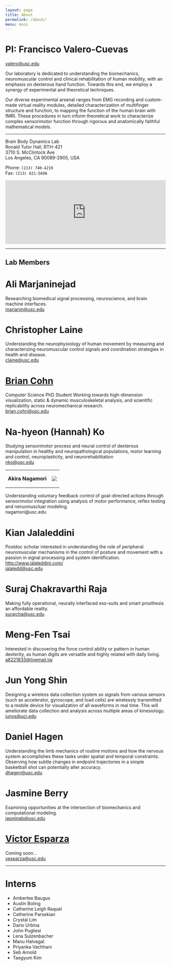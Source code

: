 ```yaml
---
layout: page
title: About
permalink: /about/
menu: main
---
```


# PI: Francisco Valero-Cuevas
valero@usc.edu


Our laboratory is dedicated to understanding the biomechanics, neuromuscular control and clinical rehabilitation of human mobility, with an emphasis on dexterous hand function. Towards this end, we employ a synergy of experimental and theoretical techniques.

Our diverse experimental arsenal ranges from EMG recording and custom-made virtual reality modules, detailed characterization of multifinger structure and function, to mapping the function of the human brain with fMRI. These procedures in turn inform theoretical work to characterize complex sensorimotor function through rigorous and anatomically faithful mathematical models.


-------------------------------------------  


Brain Body Dynamics Lab  
Ronald Tutor Hall, RTH-421  
3710 S. McClintock Ave  
Los Angeles, CA 90089-2905, USA 

Phone: `(213) 740-4219`  
Fax: `(213) 821-5696` 

<iframe src="https://www.google.com/maps/embed?pb=!1m18!1m12!1m3!1d3306.924975500565!2d-118.29214788478588!3d34.02013668061464!2m3!1f0!2f0!3f0!3m2!1i1024!2i768!4f13.1!3m3!1m2!1s0x80c2c7fc9ad4d9bd%3A0x7f0dfd17fcb6ec29!2s3710+McClintock+Ave%2C+Los+Angeles%2C+CA+90089!5e0!3m2!1sen!2sus!4v1453572044486" width="100%" height="200" frameborder="0" style="border:0" allowfullscreen></iframe>


-------------------------------------------


## Lab Members

# Ali Marjaninejad 
Researching biomedical signal processing, neuroscience, and brain machine interfaces.  
marjanin@usc.edu

# Christopher Laine
Understanding the neurophysiology of human movement by measuring and characterizing neuromuscular control signals and coordination strategies in health and disease.  
claine@usc.edu

# [Brian Cohn](https://valerolab.org/bios/cohn)
Computer Science PhD Student
Working towards high-dimension visualization, static & dynamic musculoskeletal analysis, and scientific replicability across neuromechanical research.  
brian.cohn@usc.edu

# Na-hyeon (Hannah) Ko
Studying sensorimotor process and neural control of dexterous manipulation in healthy and neuropathological populations, motor learning and control, neuroplasticity, and neurorehabilitation  
nko@usc.edu

<table style="border: none;">
<tr><td><strong>Akira Nagamori</strong></td>
<td><p style="text-align: right;"><img src="https://valerolab.org/Photos/akira.jpg"></p></td></tr>
</table>
Understanding voluntary feedback control of goal-directed actions through sensorimotor integration using analysis of motor performance, reflex testing and neruomuscluar modeling.<br>
nagamori@usc.edu

# Kian Jalaleddini 
Postdoc scholar interested in understanding the role of peripheral neuromuscular mechanisms in the control of posture and movement with a passion in signal processing and system identification.  
http://www.jalaleddini.com/  
jalaledd@usc.edu

# Suraj Chakravarthi Raja 
Making fully operational, neurally interfaced exo-suits and smart prosthesis an affordable reality.  
surajcha@usc.edu

# Meng-Fen Tsai 
Interested in discovering the force control ability or pattern in human dexterity, as human digits are versatile and highly related with daily living.  
a8221833@livemail.tw

# Jun Yong Shin 
Designing a wireless data collection system so signals from various sensors (such as accelerator, gyroscope, and load cells) are wirelessly transmitted to a mobile device for visualization of all waveforms in real time. This will ameliorate data collection and analysis across multiple areas of kinesiology.  
junys@uci.edu

# Daniel Hagen 
Understanding the limb mechanics of routine motions and how the nervous system accomplishes these tasks under spatial and temporal constraints. Observing how subtle changes in endpoint trajectories in a simple basketball shot can potentially alter accuracy.  
dhagen@usc.edu

# Jasmine Berry
Examining opportunities at the intersection of biomechanics and computational modeling.   
jasminab@usc.edu


# [Victor Esparza](https://sites.google.com/a/usc.edu/victor/)
Coming soon...  
vesparza@usc.edu


-------------------------------------------


# Interns

* Amberlee Baugus
* Austin Boling
* Catherine Leigh Raquel
* Catherine Parsekian
* Crystal Lim
* Dario Urbina
* John Pugliesi
* Lena Sulzenbacher
* Manu Halvagal
* Priyanka Vachhani
* Seb Arnold
* Taegyum Kim

